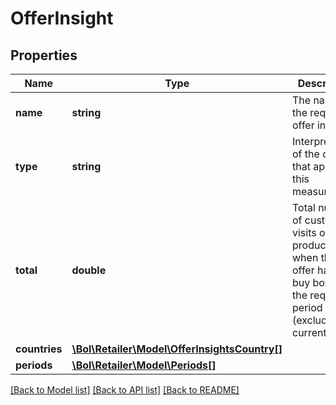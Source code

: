 # OfferInsight

## Properties
Name | Type | Description | Notes
------------ | ------------- | ------------- | -------------
**name** | **string** | The name of the requested offer insight. | 
**type** | **string** | Interpretation of the data that applies to this measurement. | 
**total** | **double** | Total number of customer visits on the product page when the offer had the buy box over the requested period (excluding the current day). | [optional] 
**countries** | [**\Bol\Retailer\Model\OfferInsightsCountry[]**](OfferInsightsCountry.md) |  | 
**periods** | [**\Bol\Retailer\Model\Periods[]**](Periods.md) |  | 

[[Back to Model list]](../../README.md#documentation-for-models) [[Back to API list]](../../README.md#documentation-for-api-endpoints) [[Back to README]](../../README.md)

